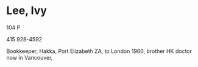# Lee, Ivy

104 P

415 928-4592

Bookkeeper, Hakka, Port Elizabeth ZA, to London 1960, brother HK doctor now in Vancouver,
